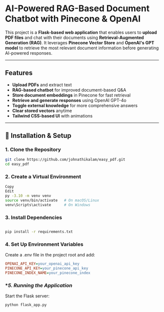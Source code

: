 #  AI-Powered RAG-Based Document Chatbot with Pinecone & OpenAI  

This project is a **Flask-based web application** that enables users to **upload PDF files** and chat with their documents using **Retrieval-Augmented Generation (RAG)**. It leverages **Pinecone Vector Store** and **OpenAI's GPT model** to retrieve the most relevant document information before generating AI-powered responses.  

---

##  Features  

-  **Upload PDFs** and extract text  
-  **RAG-based chatbot** for improved document-based Q&A  
-  **Store document embeddings** in Pinecone for fast retrieval  
-  **Retrieve and generate responses** using OpenAI GPT-4o  
-  **Toggle external knowledge** for more comprehensive answers  
-  **Clear stored vectors** anytime  
-  **Tailwind CSS-based UI** with animations  

---
## 🔧 Installation & Setup  

### **1. Clone the Repository**  

```sh
git clone https://github.com/johnathikalam/easy_pdf.git
cd easy_pdf
```

### **2. Create a Virtual Environment**
```sh
Copy
Edit
py -3.10 -m venv venv
source venv/bin/activate   # On macOS/Linux
venv\Scripts\activate      # On Windows
```
### **3. Install Dependencies**
```sh

pip install -r requirements.txt
```
### **4. Set Up Environment Variables**
Create a .env file in the project root and add:

```ini
OPENAI_API_KEY=your_openai_api_key
PINECONE_API_KEY=your_pinecone_api_key
PINECONE_INDEX_NAME=your_pinecone_index
```
### **5. Running the Application*
Start the Flask server:

```sh
python flask_app.py
```